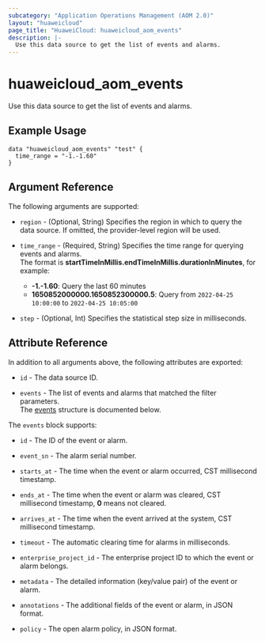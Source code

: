 ```yaml
---
subcategory: "Application Operations Management (AOM 2.0)"
layout: "huaweicloud"
page_title: "HuaweiCloud: huaweicloud_aom_events"
description: |-
  Use this data source to get the list of events and alarms.
---
```


# huaweicloud_aom_events

Use this data source to get the list of events and alarms.

## Example Usage

```hcl
data "huaweicloud_aom_events" "test" {
  time_range = "-1.-1.60"
}
```

## Argument Reference

The following arguments are supported:

* `region` - (Optional, String) Specifies the region in which to query the data source.
  If omitted, the provider-level region will be used.

* `time_range` - (Required, String) Specifies the time range for querying events and alarms.  
  The format is **startTimeInMillis.endTimeInMillis.durationInMinutes**, for example:
  + **-1.-1.60**: Query the last 60 minutes
  + **1650852000000.1650852300000.5**: Query from `2022-04-25 10:00:00` to `2022-04-25 10:05:00`

* `step` - (Optional, Int) Specifies the statistical step size in milliseconds.

## Attribute Reference

In addition to all arguments above, the following attributes are exported:

* `id` - The data source ID.

* `events` - The list of events and alarms that matched the filter parameters.  
  The [events](#aom_events) structure is documented below.

<a name="aom_events"></a>
The `events` block supports:

* `id` - The ID of the event or alarm.

* `event_sn` - The alarm serial number.

* `starts_at` - The time when the event or alarm occurred, CST millisecond timestamp.

* `ends_at` - The time when the event or alarm was cleared, CST millisecond timestamp, **0** means not cleared.

* `arrives_at` - The time when the event arrived at the system, CST millisecond timestamp.

* `timeout` - The automatic clearing time for alarms in milliseconds.

* `enterprise_project_id` - The enterprise project ID to which the event or alarm belongs.

* `metadata` - The detailed information (key/value pair) of the event or alarm.

* `annotations` - The additional fields of the event or alarm, in JSON format.

* `policy` - The open alarm policy, in JSON format.
